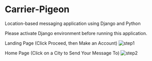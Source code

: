 # Carrier-Pigeon
Location-based messaging application using Django and Python

Please activate Django environment before running this application.

Landing Page (Click Proceed, then Make an Account)
![step1](https://user-images.githubusercontent.com/25292047/64219463-74a7d980-ce7a-11e9-8711-44b1520d509c.png)

Home Page (Click on a City to Send Your Message To)
![step2](https://user-images.githubusercontent.com/25292047/64219468-770a3380-ce7a-11e9-8c46-333f290daf0e.png)

